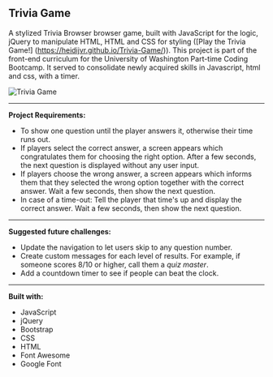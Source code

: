 ## **Trivia Game**

A stylized Trivia Browser browser game, built with JavaScript for the logic, jQuery to manipulate HTML, HTML and CSS for styling ([Play the Trivia Game!] (https://heidijvr.github.io/Trivia-Game/)).
This project is part of the front-end curriculum for the University of Washington Part-time Coding Bootcamp. It served to consolidate newly acquired skills in Javascript, html and css, with a timer.

<img src="https://heidijvr.github.io/Trivia-Game/assets/images/foodtriviagame.png" alt="Trivia Game">

-----

**Project Requirements:**
* To show one question until the player answers it, otherwise their time runs out.
* If players select the correct answer, a screen appears which congratulates them for choosing the right option. After a few seconds, the next question is displayed without any user input.
* If players choose the wrong answer, a screen appears which informs them that they selected the wrong option together with the correct answer. Wait a few seconds, then show the next question.
* In case of a time-out: Tell the player that time's up and display the correct answer. Wait a few seconds, then show the next question.

-----

**Suggested future challenges:**
* Update the navigation to let users skip to any question number.
* Create custom messages for each level of results. For example, if someone scores 8/10 or higher, call them a _quiz master_.
* Add a countdown timer to see if people can beat the clock.

-----

**Built with:**

* JavaScript
* jQuery
* Bootstrap
* CSS
* HTML
* Font Awesome
* Google Font
